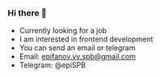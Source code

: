 ### Hi there 👋

 - Currently looking for a job
 - I am interested in frontend development
 - You can send an email or telegram
 - Email: epifanov.vv.spb@gmail.com
 - Telegram: @epiSPB

<!--
Here are some ideas to get you started:

- 🔭 I’m currently working on ...
- 🌱 I’m currently learning ...
- 👯 I’m looking to collaborate on ...
- 🤔 I’m looking for help with ...
- 💬 Ask me about ...
- 📫 How to reach me: ...
- 😄 Pronouns: ...
- ⚡ Fun fact: ...
-->
